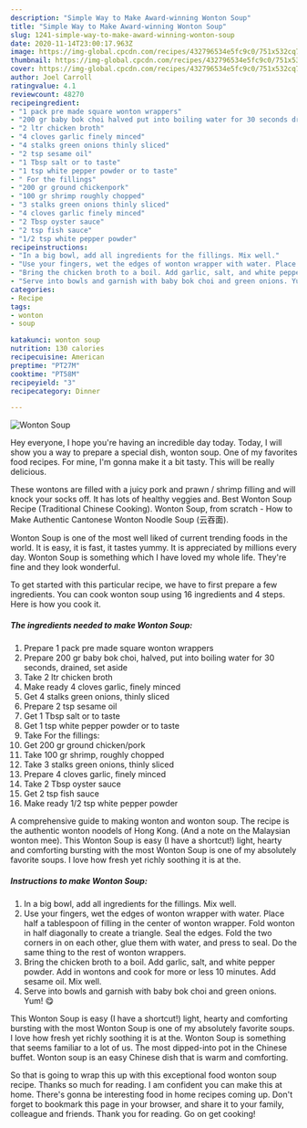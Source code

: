 ```yaml
---
description: "Simple Way to Make Award-winning Wonton Soup"
title: "Simple Way to Make Award-winning Wonton Soup"
slug: 1241-simple-way-to-make-award-winning-wonton-soup
date: 2020-11-14T23:00:17.963Z
image: https://img-global.cpcdn.com/recipes/432796534e5fc9c0/751x532cq70/wonton-soup-recipe-main-photo.jpg
thumbnail: https://img-global.cpcdn.com/recipes/432796534e5fc9c0/751x532cq70/wonton-soup-recipe-main-photo.jpg
cover: https://img-global.cpcdn.com/recipes/432796534e5fc9c0/751x532cq70/wonton-soup-recipe-main-photo.jpg
author: Joel Carroll
ratingvalue: 4.1
reviewcount: 48270
recipeingredient:
- "1 pack pre made square wonton wrappers"
- "200 gr baby bok choi halved put into boiling water for 30 seconds drained set aside"
- "2 ltr chicken broth"
- "4 cloves garlic finely minced"
- "4 stalks green onions thinly sliced"
- "2 tsp sesame oil"
- "1 Tbsp salt or to taste"
- "1 tsp white pepper powder or to taste"
- " For the fillings"
- "200 gr ground chickenpork"
- "100 gr shrimp roughly chopped"
- "3 stalks green onions thinly sliced"
- "4 cloves garlic finely minced"
- "2 Tbsp oyster sauce"
- "2 tsp fish sauce"
- "1/2 tsp white pepper powder"
recipeinstructions:
- "In a big bowl, add all ingredients for the fillings. Mix well."
- "Use your fingers, wet the edges of wonton wrapper with water. Place half a tablespoon of filling in the center of wonton wrapper. Fold wonton in half diagonally to create a triangle. Seal the edges. Fold the two corners in on each other, glue them with water, and press to seal. Do the same thing to the rest of wonton wrappers."
- "Bring the chicken broth to a boil. Add garlic, salt, and white pepper powder. Add in wontons and cook for more or less 10 minutes. Add sesame oil. Mix well."
- "Serve into bowls and garnish with baby bok choi and green onions. Yum! 😋"
categories:
- Recipe
tags:
- wonton
- soup

katakunci: wonton soup 
nutrition: 130 calories
recipecuisine: American
preptime: "PT27M"
cooktime: "PT58M"
recipeyield: "3"
recipecategory: Dinner

---
```



![Wonton Soup](https://img-global.cpcdn.com/recipes/432796534e5fc9c0/751x532cq70/wonton-soup-recipe-main-photo.jpg)

Hey everyone, I hope you're having an incredible day today. Today, I will show you a way to prepare a special dish, wonton soup. One of my favorites food recipes. For mine, I'm gonna make it a bit tasty. This will be really delicious.

These wontons are filled with a juicy pork and prawn / shrimp filling and will knock your socks off. It has lots of healthy veggies and. Best Wonton Soup Recipe (Traditional Chinese Cooking). Wonton Soup, from scratch - How to Make Authentic Cantonese Wonton Noodle Soup (云吞面).

Wonton Soup is one of the most well liked of current trending foods in the world. It is easy, it is fast, it tastes yummy. It is appreciated by millions every day. Wonton Soup is something which I have loved my whole life. They're fine and they look wonderful.


To get started with this particular recipe, we have to first prepare a few ingredients. You can cook wonton soup using 16 ingredients and 4 steps. Here is how you cook it.

<!--inarticleads1-->

##### The ingredients needed to make Wonton Soup:

1. Prepare 1 pack pre made square wonton wrappers
1. Prepare 200 gr baby bok choi, halved, put into boiling water for 30 seconds, drained, set aside
1. Take 2 ltr chicken broth
1. Make ready 4 cloves garlic, finely minced
1. Get 4 stalks green onions, thinly sliced
1. Prepare 2 tsp sesame oil
1. Get 1 Tbsp salt or to taste
1. Get 1 tsp white pepper powder or to taste
1. Take  For the fillings:
1. Get 200 gr ground chicken/pork
1. Take 100 gr shrimp, roughly chopped
1. Take 3 stalks green onions, thinly sliced
1. Prepare 4 cloves garlic, finely minced
1. Take 2 Tbsp oyster sauce
1. Get 2 tsp fish sauce
1. Make ready 1/2 tsp white pepper powder


A comprehensive guide to making wonton and wonton soup. The recipe is the authentic wonton noodels of Hong Kong. (And a note on the Malaysian wonton mee). This Wonton Soup is easy (I have a shortcut!) light, hearty and comforting bursting with the most Wonton Soup is one of my absolutely favorite soups. I love how fresh yet richly soothing it is at the. 

<!--inarticleads2-->

##### Instructions to make Wonton Soup:

1. In a big bowl, add all ingredients for the fillings. Mix well.
1. Use your fingers, wet the edges of wonton wrapper with water. Place half a tablespoon of filling in the center of wonton wrapper. Fold wonton in half diagonally to create a triangle. Seal the edges. Fold the two corners in on each other, glue them with water, and press to seal. Do the same thing to the rest of wonton wrappers.
1. Bring the chicken broth to a boil. Add garlic, salt, and white pepper powder. Add in wontons and cook for more or less 10 minutes. Add sesame oil. Mix well.
1. Serve into bowls and garnish with baby bok choi and green onions. Yum! 😋


This Wonton Soup is easy (I have a shortcut!) light, hearty and comforting bursting with the most Wonton Soup is one of my absolutely favorite soups. I love how fresh yet richly soothing it is at the. Wonton Soup is something that seems familiar to a lot of us. The most dipped-into pot in the Chinese buffet. Wonton soup is an easy Chinese dish that is warm and comforting. 

So that is going to wrap this up with this exceptional food wonton soup recipe. Thanks so much for reading. I am confident you can make this at home. There's gonna be interesting food in home recipes coming up. Don't forget to bookmark this page in your browser, and share it to your family, colleague and friends. Thank you for reading. Go on get cooking!

